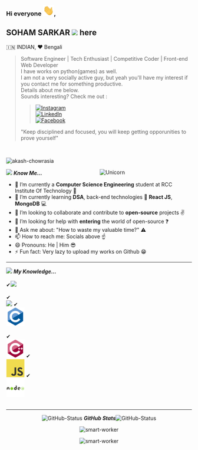 ### Hi everyone <img src="https://raw.githubusercontent.com/ABSphreak/ABSphreak/master/gifs/Hi.gif" width="30px">, 
## **SOHAM SARKAR** <img src="https://github.com/TheDudeThatCode/TheDudeThatCode/blob/master/Assets/Developer.gif" width="40px"> here
🇮🇳 INDIAN, :hearts: Bengali
   
   > Software Engineer | Tech Enthusiast | Competitive Coder | Front-end Web Developer<br>
   > I have works on python(games) as well.<br>
   > I am not a very socially active guy, but yeah you'll have my interest if you contact me for something productive.<br>
   > Details about me below.<br>
   > Sounds interesting? Check me out :
   >> <a href="https://www.instagram.com/the_4_ming_ss" target="_blank"><img src="https://img.shields.io/badge/Instagram-%23E4405F.svg?&style=flat-square&logo=instagram&logoColor=white" alt="Instagram"></a><br>
   >> <a href="https://www.linkedin.com/in/soham-sarkar-8a9401203" target="_blank"><img src="https://img.shields.io/badge/LinkedIn-%230077B5.svg?&style=flat-square&logo=linkedin&logoColor=white" alt="LinkedIn"></a><br>
   >> <a href="https://www.facebook.com/SohamRana2001" target="_blank"><img src="https://img.shields.io/badge/Facebook-%231877F2.svg?&style=flat-square&logo=facebook&logoColor=white" alt="Facebook"></a><br>
   >> 
   >> 
   > "Keep disciplined and focused, you will keep getting opporunities to prove yourself"<br>

<br><p align="left"> <img src="https://komarev.com/ghpvc/?username=smart-worker&label=Profile%20views&color=0e75b6&style=flat" alt="akash-chowrasia" /></p>
<img align="right" width=250px alt="Unicorn" src="https://media.giphy.com/media/3ohs4BSacFKI7A717y/giphy.gif" />

<img src="https://media.giphy.com/media/ObNTw8Uzwy6KQ/giphy.gif" width="30px">&nbsp;***Know Me...***
               

- 🔭 I’m currently a **Computer Science Engineering** student at RCC Institute Of Technology :office:
- 🌱 I’m currently learning **DSA**, back-end technologies :dash: **React JS**, **MongoDB** :computer:
- 👯 I’m looking to collaborate and contribute to **open-source** projects :v:
- 🤔 I’m looking for help with **entering** the world of open-source :question:
- 💬 Ask me about: "How to waste my valuable time?" :warning:
- 📫 How to reach me: Socials above :point_up:
- 😄 Pronouns: He | Him :sunglasses:
- ⚡ Fun fact: Very lazy to upload my works on Github :grin:
---

<img src="https://media.giphy.com/media/ObNTw8Uzwy6KQ/giphy.gif" width="30px">&nbsp;***My Knowledge...***<br><br>
✔<code><img height="50" src="https://github.com/uannabi/-/blob/master/resource/python-icon.svg"></code><br><br>
✔<code> <img height="50" src="https://github.com/uannabi/-/blob/master/resource/git.svg"></code>
✔<code> <img height="50" src="https://raw.githubusercontent.com/devicons/devicon/master/icons/c/c-original.svg"></code><br><br>
✔<code> <img height="50" src="https://raw.githubusercontent.com/devicons/devicon/master/icons/cplusplus/cplusplus-original.svg"></code>
✔<code> <img height="50" src="https://raw.githubusercontent.com/devicons/devicon/master/icons/javascript/javascript-original.svg"></code>
✔<code> <img height="50" src="https://raw.githubusercontent.com/devicons/devicon/master/icons/nodejs/nodejs-original-wordmark.svg"> </code><br>
<hr>
<p align="center">
<img src="https://cultofthepartyparrot.com/parrots/hd/moonwalkingparrot.gif" width="35" height="35" alt="GitHub-Status"/>&nbsp;<i><b>GitHub Stats</b></i><img src="https://cultofthepartyparrot.com/parrots/hd/moonwalkingparrot.gif" width="35" height="35" alt="GitHub-Status"/>
<p align="center"><img align="justify" src="https://github-readme-stats.vercel.app/api/top-langs?username=smart-worker&show_icons=true&locale=en&layout=compact" alt="smart-worker" />
<p align="center"><img align="justify" src="https://github-readme-stats.vercel.app/api?username=smart-worker&show_icons=true&locale=en" alt="smart-worker" width="410" /></p>
